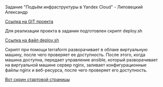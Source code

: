 Задание "Подъём инфраструктуры в Yandex Cloud" - Липовецкий Александр

[Ссылка на GIT проекта](https://github.com/AleksandrLipovetskiy/terraform_YC)

Для реализации проекта в задании подготовлен скрипт deploy.sh

[Ссылка на файл deploy.sh](https://github.com/AleksandrLipovetskiy/terraform_YC/blob/main/terraform-neto/deploy.sh)

Скрипт при помощи terraform разворачивает в облаке виртуальную машину, после чего проверяет ее доступность.
После этого, когда машина доступна, передает управление ansible, который разворачивает на виртуальной машине сервер nginx, заливает конфигурационные файлы nginx и веб-ресурса, после чего проверяет его доступность.

[Вот скрин стартовой страницы](https://github.com/AleksandrLipovetskiy/terraform_YC/blob/main/scrin_index.png)